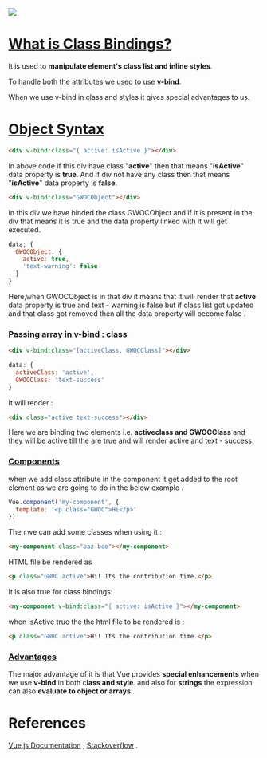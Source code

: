 ![](https://i.imgur.com/5NufPcN.png)



# <u>**What is Class Bindings?**</u>



It is used to **manipulate element's class list and inline styles**.

To handle both the attributes we used to use **v-bind**.

When we use v-bind in class and styles it gives special advantages to us.



# <u>Object Syntax</u>



````html
<div v-bind:class="{ active: isActive }"></div>
````

In above code if this div have class "**active**" then that means "**isActive**" data property is **true**. And if div not have any class then that means "**isActive**" data property is **false**.



````html
<div v-bind:class="GWOCObject"></div>
````

In this div we have binded the class GWOCObject and if it is present in the div that means it is true and the data property linked with it will get executed.



````javascript
data: {
  GWOCObject: {
    active: true,
    'text-warning': false
  }
}
````



Here,when GWOCObject is in that div it means that it will render that **active** data property is true and text - warning is false but if class list got updated and that class got removed then all the data property will become false .





###  <u>Passing array  in v-bind : class</u>



````html
<div v-bind:class="[activeClass, GWOCClass]"></div>
````

````javascript
data: {
  activeClass: 'active',
  GWOCClass: 'text-success'
}
````



It will render :

````html
<div class="active text-success"></div>
````



Here we are binding two elements i.e. **activeclass and GWOCClass** and they will be active till the are true and will render active and text - success.



### <u>Components</u>



when we add class attribute in the component it get added to the root element as we are going to do in the below example .



````javascript
Vue.component('my-component', {
  template: '<p class="GWOC">Hi</p>'
})
````

Then  we can add some classes when using it : 

````html
<my-component class="baz boo"></my-component>
````

HTML file be rendered as

````html
<p class="GWOC active">Hi! Its the contribution time.</p>
````

It is also true for class bindings:

````html
<my-component v-bind:class="{ active: isActive }"></my-component>
````

when isActive true the the html file to be rendered is :

````html
<p class="GWOC active">Hi! Its the contribution time.</p>
````



### <u>**Advantages**</u>



The major advantage of it is that Vue provides **special enhancements** when we use **v-bind** in both c**lass and style**. and also for **strings** the expression can also **evaluate to object or arrays** .

# References



[Vue.js Documentation](https://vuejs.org/v2/guide/class-and-style.html#Object-Syntax-1) , [Stackoverflow](https://stackoverflow.com/questions/43210508/vue-js-conditional-class-style-binding) .